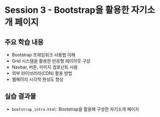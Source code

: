 # Session 3 - Bootstrap을 활용한 자기소개 페이지

## 주요 학습 내용
- Bootstrap 프레임워크 사용법 이해
- Grid 시스템을 활용한 반응형 레이아웃 구성
- Navbar, 버튼, 이미지 컴포넌트 사용
- 외부 라이브러리(CDN) 활용 방법
- 웹페이지 시각적 완성도 향상

## 실습 결과물
- `bootstrap_intro.html`: Bootstrap을 활용해 구성한 자기소개 페이지